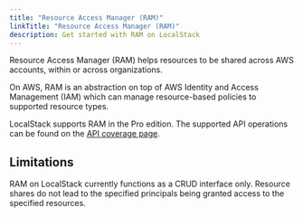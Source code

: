 ```yaml
---
title: "Resource Access Manager (RAM)"
linkTitle: "Resource Access Manager (RAM)"
description: Get started with RAM on LocalStack
---
```


Resource Access Manager (RAM) helps resources to be shared across AWS accounts, within or across organizations.

On AWS, RAM is an abstraction on top of AWS Identity and Access Management (IAM) which can manage resource-based policies to supported resource types.

LocalStack supports RAM in the Pro edition.
The supported API operations can be found on the [API coverage page](https://docs.localstack.cloud/references/coverage/coverage_ram/).

## Limitations

RAM on LocalStack currently functions as a CRUD interface only.
Resource shares do not lead to the specified principals being granted access to the specified resources.
